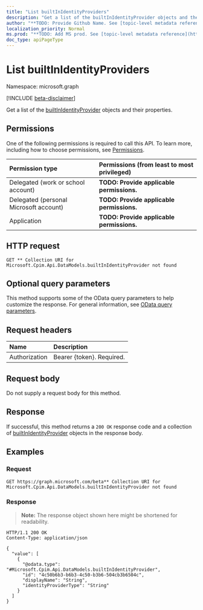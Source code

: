 ```yaml
---
title: "List builtInIdentityProviders"
description: "Get a list of the builtInIdentityProvider objects and their properties."
author: "**TODO: Provide Github Name. See [topic-level metadata reference](https://msgo.azurewebsites.net/add/document/guidelines/metadata.html#topic-level-metadata)**"
localization_priority: Normal
ms.prod: "**TODO: Add MS prod. See [topic-level metadata reference](https://msgo.azurewebsites.net/add/document/guidelines/metadata.html#topic-level-metadata)**"
doc_type: apiPageType
---
```


# List builtInIdentityProviders
Namespace: microsoft.graph

[!INCLUDE [beta-disclaimer](../../includes/beta-disclaimer.md)]

Get a list of the [builtInIdentityProvider](../resources/builtinidentityprovider.md) objects and their properties.

## Permissions
One of the following permissions is required to call this API. To learn more, including how to choose permissions, see [Permissions](/graph/permissions-reference).

|Permission type|Permissions (from least to most privileged)|
|:---|:---|
|Delegated (work or school account)|**TODO: Provide applicable permissions.**|
|Delegated (personal Microsoft account)|**TODO: Provide applicable permissions.**|
|Application|**TODO: Provide applicable permissions.**|

## HTTP request

<!-- {
  "blockType": "ignored"
}
-->
``` http
GET ** Collection URI for Microsoft.Cpim.Api.DataModels.builtInIdentityProvider not found
```

## Optional query parameters
This method supports some of the OData query parameters to help customize the response. For general information, see [OData query parameters](/graph/query-parameters).

## Request headers
|Name|Description|
|:---|:---|
|Authorization|Bearer {token}. Required.|

## Request body
Do not supply a request body for this method.

## Response

If successful, this method returns a `200 OK` response code and a collection of [builtInIdentityProvider](../resources/builtinidentityprovider.md) objects in the response body.

## Examples

### Request
<!-- {
  "blockType": "request",
  "name": "list_builtinidentityprovider"
}
-->
``` http
GET https://graph.microsoft.com/beta** Collection URI for Microsoft.Cpim.Api.DataModels.builtInIdentityProvider not found
```


### Response
>**Note:** The response object shown here might be shortened for readability.
<!-- {
  "blockType": "response",
  "truncated": true,
  "@odata.type": "Collection(Microsoft.Cpim.Api.DataModels.builtInIdentityProvider)"
}
-->
``` http
HTTP/1.1 200 OK
Content-Type: application/json

{
  "value": [
    {
      "@odata.type": "#Microsoft.Cpim.Api.DataModels.builtInIdentityProvider",
      "id": "4c50b6b3-b6b3-4c50-b3b6-504cb3b6504c",
      "displayName": "String",
      "identityProviderType": "String"
    }
  ]
}
```

